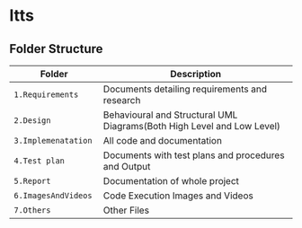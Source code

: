 # ltts



## Folder Structure
Folder                   | Description
-------------------------| -----------------------------------------
`1.Requirements`         | Documents detailing requirements and research
`2.Design      `         | Behavioural and Structural UML Diagrams(Both High Level and Low Level)
`3.Implemenatation `     | All code and documentation
`4.Test plan     `       | Documents with test plans and procedures and Output
`5.Report`               | Documentation of whole project
`6.ImagesAndVideos`      | Code Execution Images and Videos
`7.Others`               | Other Files
